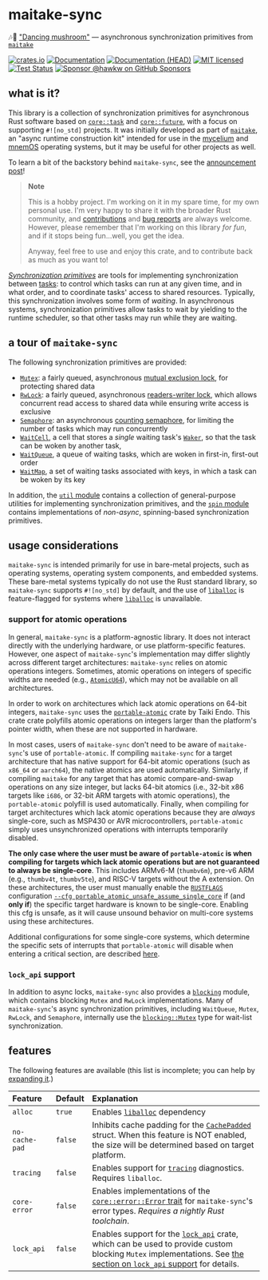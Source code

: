 # maitake-sync

🎶🍄 ["Dancing mushroom"][maitake-wiki] &mdash; asynchronous synchronization
primitives from [`maitake`]

[![crates.io][crates-badge]][crates-url]
[![Documentation][docs-badge]][docs-url]
[![Documentation (HEAD)][docs-main-badge]][docs-main-url]
[![MIT licensed][mit-badge]][mit-url]
[![Test Status][tests-badge]][tests-url]
[![Sponsor @hawkw on GitHub Sponsors][sponsor-badge]][sponsor-url]

[crates-badge]: https://img.shields.io/crates/v/maitake-sync.svg
[crates-url]: https://crates.io/crates/maitake-sync-sync
[docs-badge]: https://docs.rs/maitake-sync/badge.svg
[docs-url]: https://docs.rs/maitake-sync
[docs-main-badge]: https://img.shields.io/netlify/3ec00bb5-251a-4f83-ac7f-3799d95db0e6?label=docs%20%28main%20branch%29
[docs-main-url]: https://mycelium.elizas.website/maitake-sync
[mit-badge]: https://img.shields.io/badge/license-MIT-blue.svg
[mit-url]: ../LICENSE
[tests-badge]: https://github.com/hawkw/mycelium/actions/workflows/ci.yml/badge.svg?branch=main
[tests-url]: https://github.com/hawkw/mycelium/actions/workflows/ci.yml
[sponsor-badge]: https://img.shields.io/badge/sponsor-%F0%9F%A4%8D-ff69b4
[sponsor-url]: https://github.com/sponsors/hawkw
[maitake-wiki]: https://en.wikipedia.org/wiki/Grifola_frondosa

## what is it?

This library is a collection of synchronization primitives for asynchronous Rust
software based on [`core::task`] and [`core::future`], with a focus on
supporting `#![no_std]` projects. It was initially developed as part of
[`maitake`], an "async runtime construction kit" intended for use in the
[mycelium] and [mnemOS] operating systems, but it may be useful for other
projects as well.

To learn a bit of the backstory behind `maitake-sync`, see the [announcement
post](https://www.elizas.website/announcing-maitake-sync.html)!

> **Note**
>
> This is a hobby project. I'm working on it in my spare time, for my own
> personal use. I'm very happy to share it with the broader Rust community, and
> [contributions] and [bug reports] are always welcome. However, please remember
> that I'm working on this library _for fun_, and if it stops being fun...well,
> you get the idea.
>
> Anyway, feel free to use and enjoy this crate, and to contribute back as much
> as you want to!

[contributions]: https://github.com/hawkw/mycelium/compare
[bug reports]: https://github.com/hawkw/mycelium/issues/new

[_Synchronization primitives_][primitives] are tools for implementing
synchronization between [tasks][`core::task`]: to control which tasks can run at
any given time, and in what order, and to coordinate tasks' access to shared
resources. Typically, this synchronization involves some form of _waiting_. In
asynchronous systems, synchronization primitives allow tasks to wait by yielding
to the runtime scheduler, so that other tasks may run while they are waiting.

## a tour of `maitake-sync`

The following synchronization primitives are provided:

- [`Mutex`]: a fairly queued, asynchronous [mutual exclusion lock], for
      protecting shared data
- [`RwLock`]: a fairly queued, asynchronous [readers-writer lock], which
      allows concurrent read access to shared data while ensuring write
      access is exclusive
- [`Semaphore`]: an asynchronous [counting semaphore], for limiting the
      number of tasks which may run concurrently
- [`WaitCell`], a cell that stores a *single* waiting task's [`Waker`], so
      that the task can be woken by another task,
- [`WaitQueue`], a queue of waiting tasks, which are woken in first-in,
      first-out order
- [`WaitMap`], a set of waiting tasks associated with keys, in which a task
      can be woken by its key

In addition, the [`util` module] contains a collection of general-purpose
utilities for implementing synchronization primitives, and the [`spin` module]
contains implementations of *non-async*, spinning-based synchronization
primitives.

[`core::task`]: https://doc.rust-lang.org/stable/core/task/index.html
[`core::future`]: https://doc.rust-lang.org/stable/core/future/index.html
[`maitake`]: https://mycelium.elizas.website/maitake
[mycelium]: https://github.com/hawkw/mycelium
[mnemOS]: https://mnemos.dev
[primitives]: https://wiki.osdev.org/Synchronization_Primitives
[mutual exclusion lock]: https://en.wikipedia.org/wiki/Mutual_exclusion
[readers-writer lock]: https://en.wikipedia.org/wiki/Readers%E2%80%93writer_lock
[counting semaphore]: https://en.wikipedia.org/wiki/Semaphore_(programming)
[`Waker`]: core::task::Waker
[`Mutex`]: https://docs.rs/maitake-sync/latest/maitake_sync/struct.Mutex.html
[`RwLock`]: https://docs.rs/maitake-sync/latest/maitake_sync/struct.RwLock.html
[`Semaphore`]: https://docs.rs/maitake-sync/latest/maitake_sync/struct.Semaphore.html
[`WaitCell`]: https://docs.rs/maitake-sync/latest/maitake_sync/struct.WaitCell.html
[`WaitQueue`]:
    https://docs.rs/maitake-sync/latest/maitake_sync/struct.WaitQueue.html
[`WaitMap`]:
    https://docs.rs/maitake-sync/latest/maitake_sync/struct.WaitMap.html
[`util` module]:
    https://docs.rs/maitake-sync/latest/maitake_sync/util/index.html
[`spin` module]:
    https://docs.rs/maitake-sync/latest/maitake_sync/spin/index.html

## usage considerations

`maitake-sync` is intended primarily for use in bare-metal projects, such as
operating systems, operating system components, and embedded systems. These
bare-metal systems typically do not use the Rust standard library, so
`maitake-sync` supports `#![no_std]` by default, and the use of [`liballoc`] is
feature-flagged for systems where [`liballoc`] is unavailable.

### support for atomic operations

In general, `maitake-sync` is a platform-agnostic library. It does not interact
directly with the underlying hardware, or use platform-specific features.
However, one aspect of `maitake-sync`'s implementation may differ slightly
across different target architectures: `maitake-sync` relies on atomic
operations integers. Sometimes, atomic operations on integers of specific widths
are needed (e.g., [`AtomicU64`]), which may not be available on all architectures.

In order to work on architectures which lack atomic operations on 64-bit
integers, `maitake-sync` uses the [`portable-atomic`] crate by Taiki Endo. This
crate crate polyfills atomic operations on integers larger than the platform's
pointer width, when these are not supported in hardware.

In most cases, users of `maitake-sync` don't need to be aware of `maitake-sync`'s use of
`portable-atomic`. If compiling `maitake-sync` for a target architecture that has
native support for 64-bit atomic operations (such as `x86_64` or `aarch64`), the
native atomics are used automatically. Similarly, if compiling `maitake` for any
target that has atomic compare-and-swap operations on any size integer, but
lacks 64-bit atomics (i.e., 32-bit x86 targets like `i686`, or 32-bit ARM
targets with atomic operations), the `portable-atomic` polyfill is used
automatically. Finally, when compiling for target architectures which lack
atomic operations because they are *always* single-core, such as MSP430 or AVR
microcontrollers, `portable-atomic` simply uses unsynchronized operations with
interrupts temporarily disabled.

**The only case where the user must be aware of `portable-atomic` is when
compiling for targets which lack atomic operations but are not guaranteed to
always be single-core**. This includes ARMv6-M (`thumbv6m`), pre-v6 ARM (e.g.,
`thumbv4t`, `thumbv5te`), and RISC-V targets without the A extension. On these
architectures, the user must manually enable the [`RUSTFLAGS`] configuration
[`--cfg portable_atomic_unsafe_assume_single_core`][single-core] if (and **only
if**) the specific target hardware is known to be single-core. Enabling this cfg
is unsafe, as it will cause unsound behavior on multi-core systems using these
architectures.

Additional configurations for some single-core systems, which determine the
specific sets of interrupts that `portable-atomic` will disable when entering a
critical section, are described [here][interrupt-cfgs].

[`AtomicU64`]: https://doc.rust-lang.org/stable/core/sync/atomic/struct.AtomicU64.html
[`portable-atomic`]: https://crates.io/crates/portable-atomic
[`RUSTFLAGS`]: https://doc.rust-lang.org/cargo/reference/config.html#buildrustflags
[single-core]: https://docs.rs/portable-atomic/latest/portable_atomic/#optional-cfg
[interrupt-cfgs]: https://github.com/taiki-e/portable-atomic/blob/HEAD/src/imp/interrupt/README.md

### `lock_api` support

In addition to async locks, `maitake-sync` also provides a [`blocking`] module,
which contains blocking `Mutex` and `RwLock` implementations. Many of
`maitake-sync`'s async synchronization primitives, including `WaitQueue`,
`Mutex`, `RwLock`, and `Semaphore`, internally use the [`blocking::Mutex`] type
for wait-list synchronization.


## features

The following features are available (this list is incomplete; you can help by [expanding it].)

[expanding it]: https://github.com/hawkw/mycelium/edit/main/maitake-suync/README.md

| Feature        | Default | Explanation |
| :---           | :---    | :---        |
| `alloc`        | `true`  | Enables [`liballoc`] dependency |
| `no-cache-pad` | `false` | Inhibits cache padding for the [`CachePadded`] struct. When this feature is NOT enabled, the size will be determined based on target platform. |
| `tracing`      | `false` | Enables support for [`tracing`] diagnostics. Requires `liballoc`.|
| `core-error`   | `false` | Enables implementations of the [`core::error::Error` trait][core-error] for `maitake-sync`'s error types. *Requires a nightly Rust toolchain*. |
| `lock_api`     | `false` | Enables support for the [`lock_api`] crate, which can be used to provide custom blocking `Mutex` implementations. See [the section on `lock_api` support](#lock_api-support) for details. |

[`liballoc`]: https://doc.rust-lang.org/alloc/
[`CachePadded`]: https://docs.rs/maitake-sync/latest/maitake_sync/util/struct.CachePadded.html
[`tracing`]: https://crates.io/crates/tracing
[core-error]: https://doc.rust-lang.org/stable/core/error/index.html
[`lock_api`]: https://docs.rs/lock_api
[`blocking`]:
    https://docs.rs/maitake-sync/latest/maitake_sync/blocking/index.html
[`blocking::Mutex`]:
    https://docs.rs/maitake-sync/latest/maitake_sync/blocking/struct.Mutex.html
[`spin`]: https://docs.rs/maitake-sync/latest/maitake_sync/spin/index.html
[`Spinlock`]:
    https://docs.rs/maitake-sync/latest/maitake_sync/spin/struct.Spinlock.html
